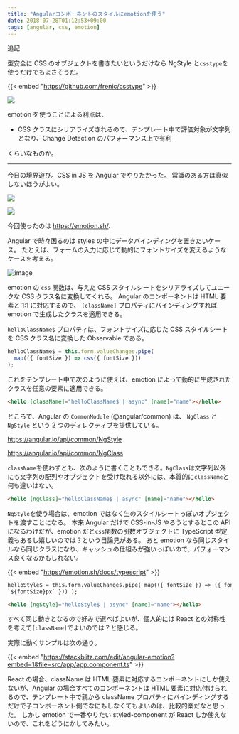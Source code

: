 ```yaml
---
title: "Angularコンポーネントのスタイルにemotionを使う"
date: 2018-07-28T01:12:53+09:00
tags: [angular, css, emotion]
---
```


追記

型安全に CSS のオブジェクトを書きたいというだけなら NgStyle と`csstype`を使うだけでもよさそうだ。

{{< embed "https://github.com/frenic/csstype" >}}

![](https://cdn-ak.f.st-hatena.com/images/fotolife/l/lacolaco/20180728/20180728090201.png)

emotion を使うことによる利点は、

- CSS クラスにシリアライズされるので、テンプレート中で評価対象が文字列となり、Change Detection のパフォーマンス上で有利

くらいなものか。

---

今日の境界遊び。CSS in JS を Angular でやりたかった。
常識のある方は真似しないほうがよい。

![](https://cdn-ak.f.st-hatena.com/images/fotolife/l/lacolaco/20180728/20180728002419.png)

![](https://emotion.sh/static/emotion-a76dfa0d18a0536af9e917cdb8f873b9-74e15.png)

今回使ったのは https://emotion.sh/.

Angular で時々困るのは styles の中にデータバインディングを置きたいケース。
たとえば、フォームの入力に応じて動的にフォントサイズを変えるようなケースを考える。

![image](https://media.giphy.com/media/3IFE4ooosgtRPJbih9/giphy.gif)

emotion の `css` 関数は、与えた CSS スタイルシートをシリアライズしてユニークな CSS クラス名に変換してくれる。
Angular のコンポーネントは HTML 要素と 1:1 に対応するので、 `[className]` プロパティにバインディングすれば emotion で生成したクラスを適用できる。

`helloClassName$` プロパティは、フォントサイズに応じた CSS スタイルシートを CSS クラス名に変換した Observable である。

```ts
helloClassName$ = this.form.valueChanges.pipe(
  map(({ fontSize }) => css({ fontSize }))
);
```

これをテンプレート中で次のように使えば、emotion によって動的に生成されたクラスを任意の要素に適用できる。

```html
<hello [className]="helloClassName$ | async" [name]="name"></hello>
```

ところで、Angular の `CommonModule` (@angular/common) は、 `NgClass` と `NgStyle` という 2 つのディレクティブを提供している。

https://angular.io/api/common/NgStyle

https://angular.io/api/common/NgClass

`className`を使わずとも、次のように書くこともできる。`NgClass`は文字列以外にも文字列の配列やオブジェクトを受け取れる以外には、本質的に`className`と何も違いはない。

```html
<hello [ngClass]="helloClassName$ | async" [name]="name"></hello>
```

`NgStyle`を使う場合は、emotion ではなく生のスタイルシートっぽいオブジェクトを渡すことになる。
本来 Angular だけで CSS-in-JS やろうとするとこの API になるわけだが、emotion だと`css`関数の引数オブジェクトに TypeScript 型定義もあるし嬉しいのでは？という目論見がある。
あと emotion なら同じスタイルなら同じクラスになり、キャッシュの仕組みが強いっぽいので、パフォーマンス良くなるかもしれない。

{{< embed "https://emotion.sh/docs/typescript" >}}

```html
helloStyle$ = this.form.valueChanges.pipe( map(({ fontSize }) => ({ fontSize:
`${fontSize}px` })) );

<hello [ngStyle]="helloStyle$ | async" [name]="name"></hello>
```

すべて同じ動きとなるので好みで選べばよいが、個人的には React との対称性を考えて`[className]`でよいのでは？と感じる。

実際に動くサンプルは次の通り。

{{< embed "https://stackblitz.com/edit/angular-emotion?embed=1&file=src/app/app.component.ts" >}}

React の場合、className は HTML 要素に対応するコンポーネントにしか使えないが、Angular の場合すべてのコンポーネントは HTML 要素に対応付けられるので、テンプレート中で親から className プロパティにバインディングするだけで子コンポーネント側でなにもしなくてもよいのは、比較的楽だなと思った。
しかし emotion で一番やりたい styled-component が React しか使えないので、これをどうにかしてみたい。
